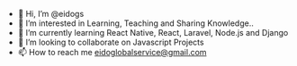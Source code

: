- 👋 Hi, I’m @eidogs
- 👀 I’m interested in Learning, Teaching and Sharing Knowledge..
- 🌱 I’m currently learning React Native, React, Laravel, Node.js and Django
- 💞️ I’m looking to collaborate on  Javascript Projects
- 📫 How to reach me eidoglobalservice@gmail.com

<!---
eidogs/eidogs is a ✨ special ✨ repository because its `README.md` (this file) appears on your GitHub profile.
You can click the Preview link to take a look at your changes.
--->
